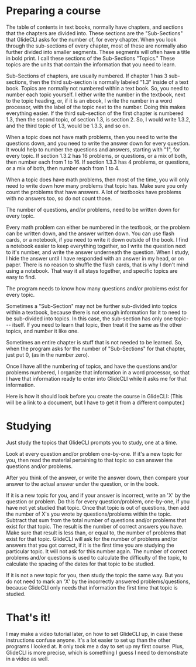 # Preparing a course

The table of contents in text books, normally have chapters, and sections that the chapters are divided into. These sections are the "Sub-Sections" that GlideCLI asks for the number of, for every chapter. When you look through the sub-sections of every chapter, most of these are normally also further divided into smaller segments. These segments will often have a title in bold print. I call these sections of the Sub-Sections "Topics." These topics are the units that contain the information that you need to learn.

Sub-Sections of chapters, are usually numbered. If chapter 1 has 3 sub-sections, then the third sub-section is normally labeled "1.3" inside of a text book. Topics are normally not numbered within a text book. So, you need to number each topic yourself. I either write the number in the textbook, next to the topic heading, or, if it is an ebook, I write the number in a word processor, with the label of the topic next to the number. Doing this makes everything easier. If the third sub-section of the first chapter is numbered 1.3, then the second topic, of section 1.3, is section 2. So, I would write 1.3.2, and the third topic of 1.3, would be 1.3.3, and so on.


When a topic does not have math problems, then you need to write the questions down, and you need to write the answer down for every question. It would help to number the questions and answers, starting with "1", for every topic. If section 1.3.2 has 16 problems, or questions, or a mix of both, then number each from 1 to 16. If section 1.3.3 has 4 problems, or questions, or a mix of both, then number each from 1 to 4.

When a topic does have math problems, then most of the time, you will only need to write down how many problems that topic has. Make sure you only count the problems that have answers. A lot of textbooks have problems with no answers too, so do not count those.

The number of questions, and/or problems, need to be written down for every topic.

Every math problem can either be numbered in the textbook, or the problem can be written down, and the answer written down. You can use flash cards, or a notebook, if you need to write it down outside of the book. I find a notebook easier to keep everything together, so I write the question next to it's number, and write the answer underneath the question. When I study, I hide the answer until I have responded with an answer in my head, or on paper. There is no reason to shuffle the flash cards, that is why I don't mind using a notebook. That way it all stays together, and specific topics are easy to find.

The program needs to know how many questions and/or problems exist for every topic. 

Sometimes a "Sub-Section" may not be further sub-divided into topics within a textbook, because there is not enough information for it to need to be sub-divided into topics. In this case, the sub-section has only one topic--- itself. If you need to learn that topic, then treat it the same as the other topics, and number it like one.

Sometimes an entire chapter is stuff that is not needed to be learned. So, when the program asks for the number of "Sub-Sections" for that chapter, just put 0, (as in the number zero).

Once I have all the numbering of topics, and have the questions and/or problems numbered, I organize that information in a word processor, so that I have that information ready to enter into GlideCLI while it asks me for that information.

Here is how it should look before you create the course in GlideCLI: (This will be a link to a document, but I have to get it from a different computer.)


# Studying

Just study the topics that GlideCLI prompts you to study, one at a time. 

Look at every question and/or problem one-by-one. If it's a new topic for you, then read the material pertaining to that topic so can answer the questions and/or problems. 

After you think of the answer, or write the answer down, then compare your answer to the actual answer under the question, or in the book. 

If it is a new topic for you, and if your answer is incorrect, write an 'X' by the question or problem. Do this for every question/problem, one-by-one, if you have not yet studied that topic. Once that topic is out of questions, then add the number of X's you wrote by questions/problems within the topic. Subtract that sum from the total number of questions and/or problems that exist for that topic. The result is the number of correct answers you have. Make sure that result is less than, or equal to, the number of problems that exist for that topic. GlideCLI will ask for the number of problems and/or answers that you got correct, if it is the first time you are studying the particular topic. It will not ask for this number again. The number of correct problems and/or questions is used to calculate the difficulty of the topic, to calculate the spacing of the dates for that topic to be studied.

If it is not a new topic for you, then study the topic the same way. But you do not need to mark an 'X' by the incorrectly answered problems/questions, because GlideCLI only needs that information the first time that topic is studied.

# That's it!

I may make a video tutorial later, on how to set GlideCLI up, in case these instructions confuse anyone. It's a lot easier to set up than the other programs I looked at. It only took me a day to set up my first course. Plus, GlideCLI is more precise, which is something I guess I need to demonstrate in a video as well.

